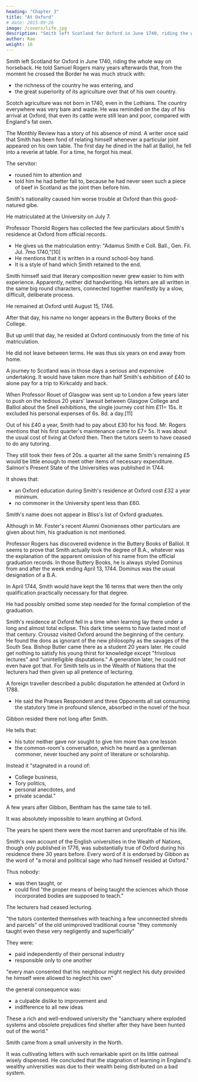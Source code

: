 ```yaml
---
heading: "Chapter 3"
title: "At Oxford"
# date: 2015-09-26
image: /covers/life.jpg
description: "Smith left Scotland for Oxford in June 1740, riding the whole way on horseback"
author: Rae
weight: 16
---
```




Smith left Scotland for Oxford in June 1740, riding the whole way on horseback. He told Samuel Rogers many years afterwards that, from the moment he crossed the Border he was much struck with:
- the richness of the country he was entering, and
- the great superiority of its agriculture over that of his own country.

Scotch agriculture was not born in 1740, even in the Lothians. The country everywhere was very bare and waste. He was reminded on the day of his arrival at Oxford, that even its cattle were still lean and poor, compared with England's fat oxen.

The Monthly Review has a story of his absence of mind.
A writer once said that Smith has been fond of relating himself whenever a particular joint appeared on his own table.
The first day he dined in the hall at Balliol, he fell into a reverie at table.
For a time, he forgot his meal.

The servitor:
- roused him to attention and
- told him he had better fall to, because he had never seen such a piece of beef in Scotland as the joint then before him.

Smith's nationality caused him worse trouble at Oxford than this good-natured gibe.

He matriculated at the University on July 7.

Professor Thorold Rogers has collected the few particulars about Smith's residence at Oxford from official records.
- He gives us the matriculation entry: "Adamus Smith e Coll. Ball., Gen. Fil. Jul. 7mo 1740,"[10]
- He mentions that it is written in a round school-boy hand.
- It is a style of hand which Smith retained to the end.

Smith himself said that literary composition never grew easier to him with experience. Apparently, neither did handwriting. His letters are all written in the same big round characters, connected together manifestly by a slow, difficult, deliberate process.


He remained at Oxford until August 15, 1746.

After that day, his name no longer appears in the Buttery Books of the College.

But up until that day, he resided at Oxford continuously from the time of his matriculation.

He did not leave between terms.
He was thus six years on end away from home.

A journey to Scotland was in those days a serious and expensive undertaking.
It would have taken more than half Smith's exhibition of £40 to alone pay for a trip to Kirkcaldy and back.

When Professor Rouet of Glasgow was sent up to London a few years later to push on the tedious 20 years' lawsuit between Glasgow College and Balliol about the Snell exhibitions, the single journey cost him £11= 15s.
It excluded his personal expenses of 6s. 8d. a day.[11]

Out of his £40 a year, Smith had to pay about £30 for his food.
Mr. Rogers mentions that his first quarter's maintenance came to £7= 5s.
It was about the usual cost of living at Oxford then.
Then the tutors seem to have ceased to do any tutoring.

They still took their fees of 20s. a quarter all the same
Smith's remaining £5 would be little enough to meet other items of necessary expenditure.
Salmon's Present State of the Universities was published in 1744.

It shows that:
- an Oxford education during Smith's residence at Oxford cost £32 a year minimum.
- no commoner in the University spent less than £60.

Smith's name does not appear in Bliss's list of Oxford graduates.

Although in Mr. Foster's recent Alumni Oxonienses other particulars are given about him, his graduation is not mentioned.

Professor Rogers has discovered evidence in the Buttery Books of Balliol.
It seems to prove that Smith actually took the degree of B.A., whatever was the explanation of the apparent omission of his name from the official graduation records.
In those Buttery Books, he is always styled Dominus from and after the week ending April 13, 1744.
Dominus was the usual designation of a B.A.

In April 1744, Smith would have kept the 16 terms that were then the only qualification practically necessary for that degree.

He had possibly omitted some step needed for the formal completion of the graduation.


Smith's residence at Oxford fell in a time when learning lay there under a long and almost total eclipse.
This dark time seems to have lasted most of that century.
Crousaz visited Oxford around the beginning of the century.
He found the dons as ignorant of the new philosophy as the savages of the South Sea.
Bishop Butler came there as a student 20 years later.
He could get nothing to satisfy his young thirst for knowledge except "frivolous lectures" and "unintelligible disputations."
A generation later, he could not even have got that.
For Smith tells us in the Wealth of Nations that the lecturers had then given up all pretence of lecturing.

A foreign traveller described a public disputation he attended at Oxford in 1788.
- He said the Præses Respondent and three Opponents all sat consuming the statutory time in profound silence, absorbed in the novel of the hour.

Gibbon resided there not long after Smith.

He tells that:
- his tutor neither gave nor sought to give him more than one lesson
- the common-room's conversation, which he heard as a gentleman commoner, never touched any point of literature or scholarship.

Instead it "stagnated in a round of:
- College business,
- Tory politics,
- personal anecdotes, and
- private scandal."

A few years after Gibbon, Bentham has the same tale to tell.

It was absolutely impossible to learn anything at Oxford.

The years he spent there were the most barren and unprofitable of his life.

Smith's own account of the English universities in the Wealth of Nations, though only published in 1776, was substantially true of Oxford during his residence there 30 years before.
Every word of it is endorsed by Gibbon as the word of "a moral and political sage who had himself resided at Oxford."

Thus nobody:
- was then taught, or
- could find "the proper means of being taught the sciences which those incorporated bodies are supposed to teach."

The lecturers had ceased lecturing.

"the tutors contented themselves with teaching a few unconnected shreds and parcels" of the old unimproved traditional course
"they commonly taught even these very negligently and superficially"

They were:
- paid independently of their personal industry
- responsible only to one another

"every man consented that his neighbour might neglect his duty provided he himself were allowed to neglect his own"

the general consequence was:
- a culpable dislike to improvement and
- indifference to all new ideas

These a rich and well-endowed university the "sanctuary where exploded systems and obsolete prejudices find shelter after they have been hunted out of the world."

Smith came from a small university in the North.

It was cultivating letters with such remarkable spirit on its little oatmeal wisely dispensed.
He  concluded that the stagnation of learning in England's wealthy universities was due to their wealth being distributed on a bad system.


